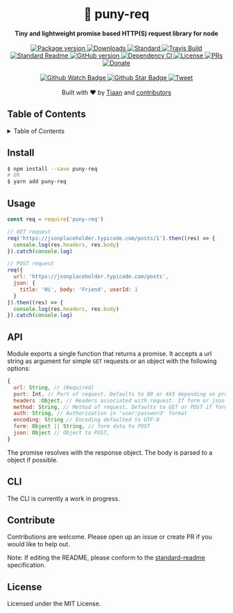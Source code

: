 <h1 align="center">📡 puny-req</h1>
<div align="center">
  <strong>Tiny and lightweight promise based HTTP(S) request library for node</strong>
</div>
<br>
<div align="center">
  <a href="https://npmjs.org/package/puny-req">
    <img src="https://img.shields.io/npm/v/puny-req.svg?style=flat-square" alt="Package version" />
  </a>
  <a href="https://npmjs.org/package/puny-req">
  <img src="https://img.shields.io/npm/dm/puny-req.svg?style=flat-square" alt="Downloads" />
  </a>
  <a href="https://github.com/feross/standard">
    <img src="https://img.shields.io/badge/code%20style-standard-brightgreen.svg?style=flat-square" alt="Standard" />
  </a>
  <a href="https://travis-ci.org/tiaanduplessis/puny-req">
    <img src="https://img.shields.io/travis/tiaanduplessis/puny-req.svg?style=flat-square" alt="Travis Build" />
  </a>
  <a href="https://github.com/RichardLitt/standard-readme)">
    <img src="https://img.shields.io/badge/standard--readme-OK-green.svg?style=flat-square" alt="Standard Readme" />
  </a>
  <a href="https://badge.fury.io/gh/tiaanduplessis%2Fpuny-req">
    <img src="https://badge.fury.io/gh/tiaanduplessis%2Fpuny-req.svg?style=flat-square" alt="GitHub version" />
  </a>
  <a href="https://dependencyci.com/github/tiaanduplessis/puny-req">
    <img src="https://dependencyci.com/github/tiaanduplessis/puny-req/badge?style=flat-square" alt="Dependency CI" />
  </a>
  <a href="https://github.com/tiaanduplessis/puny-req/blob/master/LICENSE">
    <img src="https://img.shields.io/npm/l/puny-req.svg?style=flat-square" alt="License" />
  </a>
  <a href="http://makeapullrequest.com">
    <img src="https://img.shields.io/badge/PRs-welcome-brightgreen.svg?style=flat-square" alt="PRs" />
  </a>
  <a href="https://www.paypal.me/tiaanduplessis/1">
    <img src="https://img.shields.io/badge/$-support-green.svg?style=flat-square" alt="Donate" />
  </a>
</div>
<br>
<div align="center">
  <a href="https://github.com/tiaanduplessis/puny-req/watchers">
    <img src="https://img.shields.io/github/watchers/tiaanduplessis/puny-req.svg?style=social" alt="Github Watch Badge" />
  </a>
  <a href="https://github.com/tiaanduplessis/puny-req/stargazers">
    <img src="https://img.shields.io/github/stars/tiaanduplessis/puny-req.svg?style=social" alt="Github Star Badge" />
  </a>
  <a href="https://twitter.com/intent/tweet?text=Check%20out%20puny-req!%20https://github.com/tiaanduplessis/puny-req%20%F0%9F%91%8D">
    <img src="https://img.shields.io/twitter/url/https/github.com/tiaanduplessis/puny-req.svg?style=social" alt="Tweet" />
  </a>
</div>
<br>
<div align="center">
  Built with ❤︎ by <a href="tiaanduplessis.co.za">Tiaan</a> and <a href="https://github.com/tiaanduplessis/puny-req/graphs/contributors">contributors</a>
</div>

<h2>Table of Contents</h2>
<details>
  <summary>Table of Contents</summary>
  <li><a href="#install">Install</a></li>
  <li><a href="#usage">Usage</a></li>
  <li><a href="#api">API</a></li>
  <li><a href="#cli">CLI</a></li>
  <li><a href="#contribute">Contribute</a></li>
  <li><a href="#license">License</a></li>
</details>

## Install

```sh
$ npm install --save puny-req
# OR
$ yarn add puny-req
```

## Usage

```js
const req = require('puny-req')

// GET request
req('https://jsonplaceholder.typicode.com/posts/1').then((res) => {
  console.log(res.headers, res.body)
}).catch(console.log)

// POST request
req({
  url: 'https://jsonplaceholder.typicode.com/posts',
  json: {
    title: 'Hi', body: 'Friend', userId: 1
  }
}).then((res) => {
  console.log(res.headers, res.body)
}).catch(console.log)

```

## API

Module exports a single function that returns a promise. It accepts a url string as argument for simple `GET` requests or an object with the following options:

```js
{
  url: String, // (Required)
  port: Int, // Port of request. Defaults to 80 or 443 depending on protocol
  headers :Object, // Headers associated with request. If form or json property provided, correct headers will be added
  method: String, // Method of request, Defaults to GET or POST if form or json property provided
  auth: String, // Authorization in 'user:password' format
  encoding: String // Encoding defaulted to UTF-8
  form: Object || String, // form data to POST
  json: Object // Object to POST,
}
```

The promise resolves with the response object. The body is parsed to a object if possible.

## CLI

The CLI is currently a work in progress.

## Contribute

Contributions are welcome. Please open up an issue or create PR if you would like to help out.

Note: If editing the README, please conform to the [standard-readme](https://github.com/RichardLitt/standard-readme) specification.

## License

Licensed under the MIT License.
